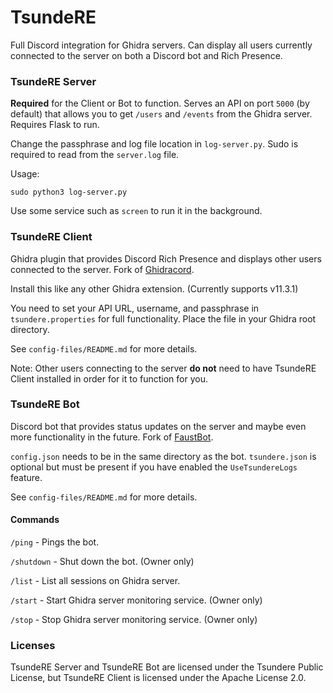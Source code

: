 # TsundeRE

Full Discord integration for Ghidra servers. Can display all users currently connected to the server on both a Discord bot and Rich Presence.

### TsundeRE Server

**Required** for the Client or Bot to function. Serves an API on port `5000` (by default) that allows you to get `/users` and `/events` from the Ghidra server. Requires Flask to run.

Change the passphrase and log file location in `log-server.py`. Sudo is required to read from the `server.log` file.

Usage:

```
sudo python3 log-server.py
```

Use some service such as `screen` to run it in the background.

### TsundeRE Client

Ghidra plugin that provides Discord Rich Presence and displays other users connected to the server. Fork of [Ghidracord](https://github.com/KawaiiFiveO/ghidracord).

Install this like any other Ghidra extension. (Currently supports v11.3.1)

You need to set your API URL, username, and passphrase in `tsundere.properties` for full functionality. Place the file in your Ghidra root directory.

See `config-files/README.md` for more details.

Note: Other users connecting to the server **do not** need to have TsundeRE Client installed in order for it to function for you.

### TsundeRE Bot

Discord bot that provides status updates on the server and maybe even more functionality in the future. Fork of [FaustBot](https://github.com/Llamaware/FaustBot).

`config.json` needs to be in the same directory as the bot. `tsundere.json` is optional but must be present if you have enabled the `UseTsundereLogs` feature.

See `config-files/README.md` for more details.

#### Commands

`/ping` - Pings the bot.

`/shutdown` - Shut down the bot. (Owner only)

`/list` - List all sessions on Ghidra server.

`/start` - Start Ghidra server monitoring service. (Owner only)

`/stop` - Stop Ghidra server monitoring service. (Owner only)

### Licenses

TsundeRE Server and TsundeRE Bot are licensed under the Tsundere Public License, but TsundeRE Client is licensed under the Apache License 2.0.